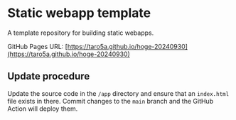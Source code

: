 # Static webapp template

A template repository for building static webapps.

GitHub Pages URL: [https://taro5a.github.io/hoge-20240930](https://taro5a.github.io/hoge-20240930)

## Update procedure

Update the source code in the `/app` directory and ensure that an `index.html` file exists in there. Commit changes to the `main` branch and the GitHub Action will deploy them.
